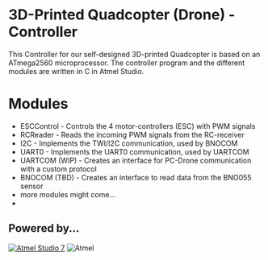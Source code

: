 # 3D-Printed Quadcopter (Drone) - Controller

This Controller for our self-designed 3D-printed Quadcopter is based on an ATmega2560 microprocessor.
The controller program and the different modules are written in C in Atmel Studio.

# Modules

  - ESCControl - Controls the 4 motor-controllers (ESC) with PWM signals
  - RCReader - Reads the incoming PWM signals from the RC-receiver
  - I2C - Implements the TWI/I2C communication, used by BNOCOM
  - UART0 - Implements the UART0 communication, used by UARTCOM
  - UARTCOM (WIP) - Creates an interface for PC-Drone communication with a custom protocol
  - BNOCOM (TBD) - Creates an interface to read data from the BNO055 sensor
  - more modules might come...
  - 
 

Powered by...
--
[![Atmel Studio 7](http://www.atmel.com/Images/Studio7__HomePage_980x352.jpg)](http://www.atmel.com/microsite/atmel-studio/)
![Atmel](https://micrium.com/wp-content/uploads/2012/08/Atmel-Logo.png)